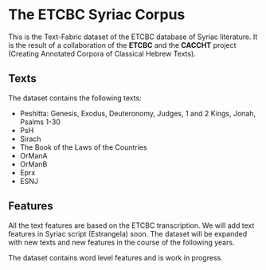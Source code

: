 # The ETCBC Syriac Corpus
This is the Text-Fabric dataset of the ETCBC database of Syriac literature. It is the result of a collaboration of the **ETCBC** and the **CACCHT** project (Creating Annotated Corpora of Classical Hebrew Texts).

## Texts
The dataset contains the following texts:
- Peshitta: Genesis, Exodus, Deuteronomy, Judges, 1 and 2 Kings, Jonah, Psalms 1-30
- PsH
- Sirach
- The Book of the Laws of the Countries
- OrManA
- OrManB
- Eprx
- ESNJ

## Features
All the text features are based on the ETCBC transcription. We will add text features in Syriac script (Estrangela) soon.
The dataset will be expanded with new texts and new features in the course of the following years.

The dataset contains word level features and is work in progress.
